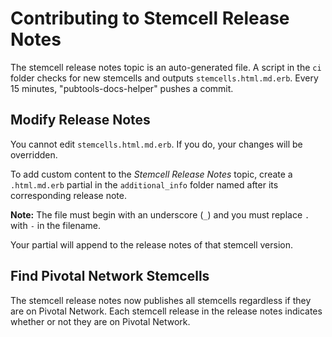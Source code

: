 # Contributing to Stemcell Release Notes

The stemcell release notes topic is an auto-generated file. A script
in the `ci` folder checks for new stemcells and outputs `stemcells.html.md.erb`. Every 15 minutes, "pubtools-docs-helper" pushes a commit.

## Modify Release Notes

You cannot edit `stemcells.html.md.erb`. If you do, your changes will be overridden.

To add custom content to the *Stemcell Release Notes* topic, create a `.html.md.erb` partial in the `additional_info` folder named after its corresponding release note.

**Note:** The file must begin with an underscore (`_`) and you must replace `.` with `-` in the filename.

Your partial will append to the release notes of that stemcell version.

## Find Pivotal Network Stemcells

The stemcell release notes now publishes all stemcells regardless if they are on Pivotal Network. Each stemcell release in the release notes indicates whether or not they are on Pivotal Network.